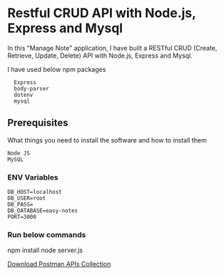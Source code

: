 # Restful CRUD API with Node.js, Express and Mysql
In this "Manage Note" application, I have built a RESTful CRUD (Create, Retrieve, Update, Delete) API with Node.js, Express and Mysql.

I have used below npm packages
```
  Express
  body-parser
  dotenv
  mysql
```


## Prerequisites
What things you need to install the software and how to install them

```
Node JS
MySQL
```

### ENV Variables
```
DB_HOST=localhost
DB_USER=root
DB_PASS=
DB_DATABASE=easy-notes
PORT=3000
```

### Run below commands

npm install
node server.js

[Download Postman APIs Collection](https://raw.githubusercontent.com/mahesh9696/simform/master/saloon.postman_collection.json)

